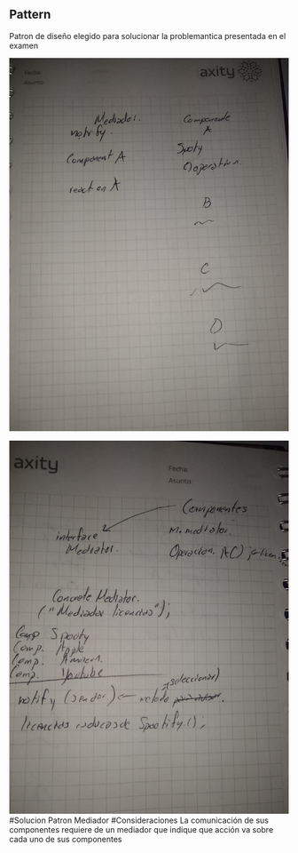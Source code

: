 ## Pattern
Patron de diseño elegido para solucionar la problemantica presentada en el examen

![alt text](https://raw.githubusercontent.com/catalanjao/Examen-semana-2/master/DesignPatterns/Solucion.jpeg)

![alt text](https://github.com/catalanjao/Examen-semana-2/blob/master/DesignPatterns/Solucion1-1.jpeg)
#Solucion
Patron Mediador
#Consideraciones
La comunicación de sus componentes requiere de un mediador que indique que acción va sobre cada uno de sus componentes